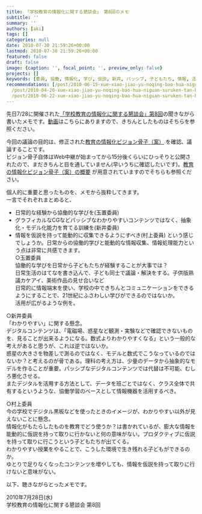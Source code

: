 ```yaml
---
title: 「学校教育の情報化に関する懇談会」 第8回のメモ
subtitle: ''
summary: ''
authors: [aki]
tags: []
categories: null
date: 2010-07-30 21:59:26+00:00
lastmod: 2010-07-30 21:59:26+00:00
featured: false
draft: false
image: {caption: '', focal_point: '', preview_only: false}
projects: []
keywords: [委員, 協働, 情報化, 学び, 仮説, 新井, パッシブ, 子どもたち, 情報, 活用]
recommendations: [/post/2010-06-15-xue-xiao-jiao-yu-noqing-bao-hua-niguan-suruken-tan-hui-di-5hui-nomemo/,
  /post/2010-04-20-xue-xiao-jiao-yu-noqing-bao-hua-niguan-suruken-tan-hui-noraibupei-xin-gaxing-warerusoudesu-qing-bao-hua-tojiao-yu/,
  /post/2010-06-22-xue-xiao-jiao-yu-noqing-bao-hua-niguan-suruken-tan-hui-di-6hui-nomemo-number-johokon/]
---
```

先日7/28に開催された[「学校教育の情報化に関する懇談会」第8回](http://jukugi.mext.go.jp/library_view?library_id=273)の聞きながら書いたメモです。[動画](http://www.elnet.go.jp/elnet_web/file/work1/ondemand/20100729142345/4155420a195d10230f1c146d/4155420a195d10230f1c146d2.asx)はこちらにありますので、きちんとしたものはそちらを参照ください。

今回の議論の目的は、修正された[教育の情報化ビジョン骨子（案）](https://jukugi.mext.go.jp/archive/267.pdf) を確認、議論することです。[  
](https://jukugi.mext.go.jp/archive/267.pdf)ビジョン骨子自体はWeb中継が始まってから15分後くらいにひっそりと公開されたので、まだきちんと目を通していません(早いうちに確認したいです)。[教育の情報化ビジョン骨子（案）の概要](https://jukugi.mext.go.jp/archive/269.pdf) が用意されていますのでそちらも参照ください。

個人的に重要と思ったものを、メモから抜粋してきます。  
一言でそれぞれまとめると、

- 日常的な経験から協働的な学びを(玉置委員)
- グラフィカルなCGなどパッシブなわかりやすいコンテンツではなく、抽象化・モデル化能力を育てる訓練を(新井委員)
- 情報を仮説を持って能動的に収集できるようにすべき(村上委員)
という感じでしょうか。日常からの協働的学びと能動的な情報収集、情報処理能力という点は非常に共感できます。  
○玉置委員  
協働的な学びを日常から子どもたちが経験することが大事では？  
日常生活のはてなを書き込んで、子ども同士で議論・解決をする。子供版熟議カケアイ、美術作品の見せ合いなど  
日常的に情報端末を使い、学校の中できちんとコミュニケーションをできるようにすることで、21世紀にふさわしい学びができるのではないか。  
活用が広がるような例を。

○新井委員  
「わかりやすい」に関する懸念。  
デジタルコンテンツは、「電磁場、惑星など観測・実験などで確認できないものを、見ることが出来るようになる。数式よりわかりやすくなる」という一般的な考えがあると思うが、これは逆ではないか。  
惑星の大きさを物差しで測るのではなく、モデルと数式でこうなっているのではないか？と考えるのが骨である。理科の考え方は、少量のデータから抽象的なモデルを作ることが重要。パッシブなデジタルコンテンツでは代替は不可能、むしろ悪化させる。  
またデジタルを活用する方法として、データを班ごとではなく、クラス全体で共有するというような、協働学習のベースとして情報機器を活用するべき。

○村上委員  
今の学校でデジタル黒板などを使ったときのイメージが、わかりやすい以外が見えないことに懸念。  
情報化がもたらしたものを教育でどう使うか？は書かれているが、膨大な情報を能動的に仮説を持って取りに行かないと何の意味がない。プロダクティブに仮説を持って取りに行こうという子どもたちが出てくる。  
わかりやすい授業をやることで、こうした環境で生き残れる子どもができるのか。  
ゆとりで足りなくなったコンテンツを増やしても、情報を仮説を持って取りに行けないと意味がない。

以下、聴きながらとったメモです。

2010年7月28日(水)  
学校教育の情報化に関する懇談会 第8回


